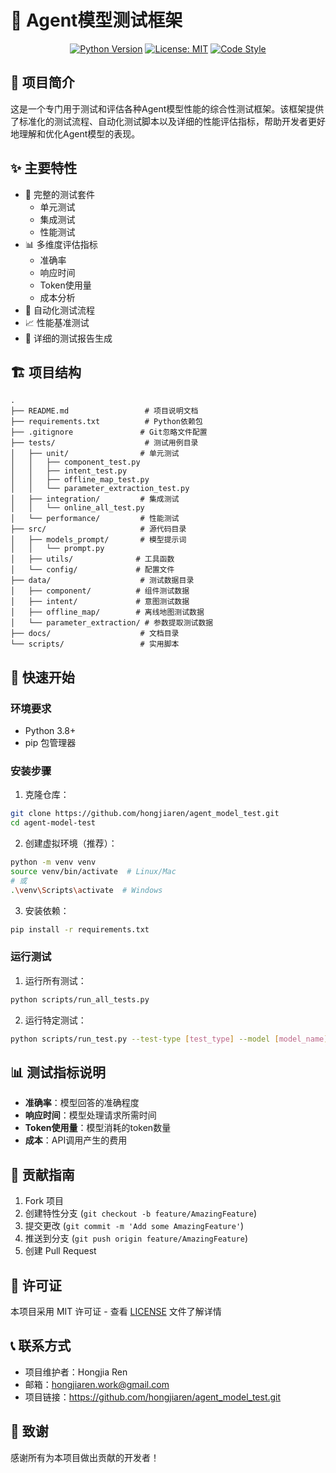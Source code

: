 # 🤖 Agent模型测试框架

<div align="center">

[![Python Version](https://img.shields.io/badge/python-3.8%2B-blue.svg)](https://www.python.org/downloads/)
[![License: MIT](https://img.shields.io/badge/License-MIT-yellow.svg)](https://opensource.org/licenses/MIT)
[![Code Style](https://img.shields.io/badge/code%20style-black-000000.svg)](https://github.com/psf/black)

</div>

## 📝 项目简介

这是一个专门用于测试和评估各种Agent模型性能的综合性测试框架。该框架提供了标准化的测试流程、自动化测试脚本以及详细的性能评估指标，帮助开发者更好地理解和优化Agent模型的表现。

## ✨ 主要特性

- 🧪 完整的测试套件
  - 单元测试
  - 集成测试
  - 性能测试
- 📊 多维度评估指标
  - 准确率
  - 响应时间
  - Token使用量
  - 成本分析
- 🔄 自动化测试流程
- 📈 性能基准测试
- 📝 详细的测试报告生成

## 🏗️ 项目结构

```
.
├── README.md                 # 项目说明文档
├── requirements.txt          # Python依赖包
├── .gitignore               # Git忽略文件配置
├── tests/                    # 测试用例目录
│   ├── unit/                # 单元测试
│   │   ├── component_test.py
│   │   ├── intent_test.py
│   │   ├── offline_map_test.py
│   │   └── parameter_extraction_test.py
│   ├── integration/         # 集成测试
│   │   └── online_all_test.py
│   └── performance/         # 性能测试
├── src/                     # 源代码目录
│   ├── models_prompt/       # 模型提示词
│   │   └── prompt.py
│   ├── utils/              # 工具函数
│   └── config/             # 配置文件
├── data/                    # 测试数据目录
│   ├── component/          # 组件测试数据
│   ├── intent/             # 意图测试数据
│   ├── offline_map/        # 离线地图测试数据
│   └── parameter_extraction/ # 参数提取测试数据
├── docs/                    # 文档目录
└── scripts/                 # 实用脚本
```

## 🚀 快速开始

### 环境要求

- Python 3.8+
- pip 包管理器

### 安装步骤

1. 克隆仓库：
```bash
git clone https://github.com/hongjiaren/agent_model_test.git
cd agent-model-test
```

2. 创建虚拟环境（推荐）：
```bash
python -m venv venv
source venv/bin/activate  # Linux/Mac
# 或
.\venv\Scripts\activate  # Windows
```

3. 安装依赖：
```bash
pip install -r requirements.txt
```

### 运行测试

1. 运行所有测试：
```bash
python scripts/run_all_tests.py
```

2. 运行特定测试：
```bash
python scripts/run_test.py --test-type [test_type] --model [model_name]
```

## 📊 测试指标说明

- **准确率**：模型回答的准确程度
- **响应时间**：模型处理请求所需时间
- **Token使用量**：模型消耗的token数量
- **成本**：API调用产生的费用

## 🤝 贡献指南

1. Fork 项目
2. 创建特性分支 (`git checkout -b feature/AmazingFeature`)
3. 提交更改 (`git commit -m 'Add some AmazingFeature'`)
4. 推送到分支 (`git push origin feature/AmazingFeature`)
5. 创建 Pull Request

## 📄 许可证

本项目采用 MIT 许可证 - 查看 [LICENSE](LICENSE) 文件了解详情

## 📞 联系方式

- 项目维护者：Hongjia Ren
- 邮箱：hongjiaren.work@gmail.com
- 项目链接：https://github.com/hongjiaren/agent_model_test.git

## 🙏 致谢

感谢所有为本项目做出贡献的开发者！